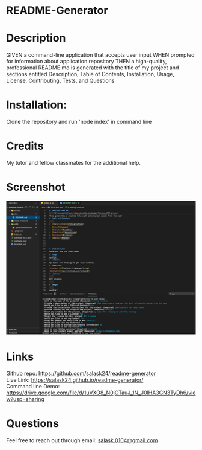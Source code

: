 # README-Generator

# Description

GIVEN a command-line application that accepts user input
WHEN prompted for information about application repository
THEN a high-quality, professional README.md is generated with the title of my project and sections entitled Description, Table of Contents, Installation, Usage, License, Contributing, Tests, and Questions

# Installation:
Clone the repository and run 'node index' in command line

# Credits

My tutor and fellow classmates for the additional help.

# Screenshot

![Screenshot](assets/images/readme-screenshot.png)

# Links

Github repo: https://github.com/salask24/readme-generator </br>
Live Link: https://salask24.github.io/readme-generator/</br>
Command line Demo: https://drive.google.com/file/d/1uVXO8_N0jOTauJ_1N_J0lHA3GN3TyDh6/view?usp=sharing </br>

# Questions

Feel free to reach out through email: salask.0104@gmail.com